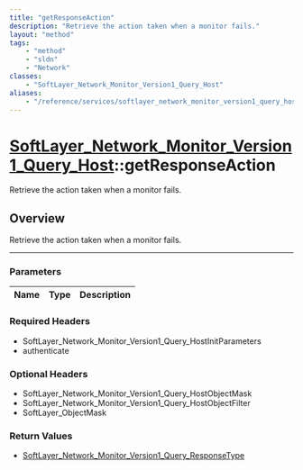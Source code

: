 ```yaml
---
title: "getResponseAction"
description: "Retrieve the action taken when a monitor fails."
layout: "method"
tags:
    - "method"
    - "sldn"
    - "Network"
classes:
    - "SoftLayer_Network_Monitor_Version1_Query_Host"
aliases:
    - "/reference/services/softlayer_network_monitor_version1_query_host/getResponseAction"
---
```

# [SoftLayer_Network_Monitor_Version1_Query_Host](/reference/services/SoftLayer_Network_Monitor_Version1_Query_Host)::getResponseAction


Retrieve the action taken when a monitor fails.


## Overview 
Retrieve the action taken when a monitor fails.

-----

### Parameters 
|Name | Type | Description |
| --- | --- | --- |


### Required Headers
* SoftLayer_Network_Monitor_Version1_Query_HostInitParameters
* authenticate


### Optional Headers
* SoftLayer_Network_Monitor_Version1_Query_HostObjectMask
* SoftLayer_Network_Monitor_Version1_Query_HostObjectFilter
* SoftLayer_ObjectMask

### Return Values
* <a href='/reference/datatypes/SoftLayer_Network_Monitor_Version1_Query_ResponseType'>SoftLayer_Network_Monitor_Version1_Query_ResponseType </a>




